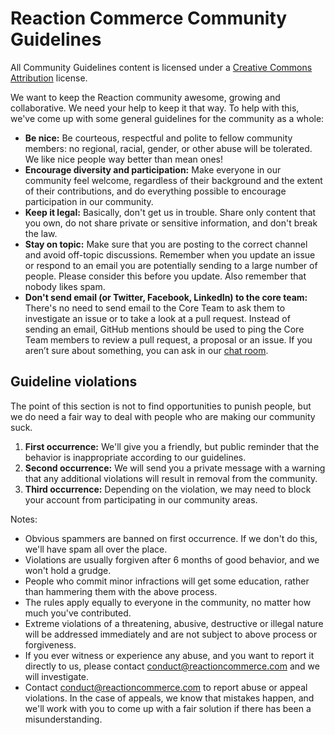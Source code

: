 # Reaction Commerce Community Guidelines

All Community Guidelines content is licensed under a [Creative Commons Attribution](https://creativecommons.org/licenses/by/3.0/) license.

We want to keep the Reaction community awesome, growing and collaborative. We need your help to keep it that way. To help with this, we've come up with some general guidelines for the community as a whole:

- **Be nice:** Be courteous, respectful and polite to fellow community members: no regional, racial, gender, or other abuse will be tolerated. We like nice people way better than mean ones!
- **Encourage diversity and participation:** Make everyone in our community feel welcome, regardless of their background and the extent of their contributions, and do everything possible to encourage participation in our community.
- **Keep it legal:** Basically, don't get us in trouble. Share only content that you own, do not share private or sensitive information, and don't break the law.
- **Stay on topic:** Make sure that you are posting to the correct channel and avoid off-topic discussions. Remember when you update an issue or respond to an email you are potentially sending to a large number of people. Please consider this before you update. Also remember that nobody likes spam.
- **Don't send email (or Twitter, Facebook, LinkedIn) to the core team:** There's no need to send email to the Core Team to ask them to investigate an issue or to take a look at a pull request. Instead of sending an email, GitHub mentions should be used to ping the Core Team members to review a pull request, a proposal or an issue. If you aren’t sure about something, you can ask in our [chat room](https://gitter.im/reactioncommerce/reaction).

## **Guideline violations**

The point of this section is not to find opportunities to punish people, but we do need a fair way to deal with people who are making our community suck.

1. **First occurrence:** We'll give you a friendly, but public reminder that the behavior is inappropriate according to our guidelines.
2. **Second occurrence:** We will send you a private message with a warning that any additional violations will result in removal from the community.
3.  **Third occurrence:** Depending on the violation, we may need to block your account from participating in our community areas.

Notes:

- Obvious spammers are banned on first occurrence. If we don't do this, we'll have spam all over the place.
- Violations are usually forgiven after 6 months of good behavior, and we won't hold a grudge.
- People who commit minor infractions will get some education, rather than hammering them with the above process.
- The rules apply equally to everyone in the community, no matter how much you've contributed.
- Extreme violations of a threatening, abusive, destructive or illegal nature will be addressed immediately and are not subject to above process or forgiveness.
- If you ever witness or experience any abuse, and you want to report it directly to us, please contact [conduct@reactioncommerce.com](mailto:abuse@reactioncommerce.com) and we will investigate.
- Contact [conduct@reactioncommerce.com](mailto:abuse@reactioncommerce.com) to report abuse or appeal violations. In the case of appeals, we know that mistakes happen, and we'll work with you to come up with a fair solution if there has been a misunderstanding.
